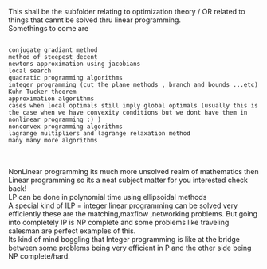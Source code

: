 This shall be the subfolder relating to optimization theory / OR related to things that cannt be solved thru linear programming.
<br>
Somethings to come are
<pre>
<code>
conjugate gradiant method
method of steepest decent
newtons approximation using jacobians
local search
quadratic programming algorithms
integer programming (cut the plane methods , branch and bounds ...etc)
Kuhn Tucker theorem
approximation algorithms
cases when local optimals still imply global optimals (usually this is the case when we have convexity conditions but we dont have them in nonlinear programming :) )
nonconvex programming algorithms
lagrange multipliers and lagrange relaxation method
many many more algorithms
</code>
</pre>

<br>
NonLinear programming its much more unsolved realm of mathematics then Linear programming so its a neat subject matter for you interested check back!
<br>
LP can be done in polynomial time using ellipsoidal methods
<br>
A special kind of ILP = integer linear programming can be solved very efficiently these are the matching,maxflow ,networking problems.
But going into completely IP is NP complete and some problems like traveling salesman are perfect examples of this.
<br>
Its kind of mind boggling that Integer programming is like at the bridge between some problems being very efficient in P and the other side being NP complete/hard.
<br>



